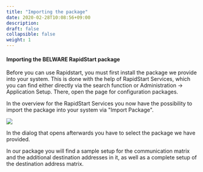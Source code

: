 ```yaml
---
title: "Importing the package"
date: 2020-02-28T10:08:56+09:00
description: 
draft: false
collapsible: false
weight: 1
---
```


#### Importing the BELWARE RapidStart package 

Before you can use Rapidstart, you must first install the package we provide into your system. This is done with the help of RapidStart Services, which you can find either directly via the search function or Administration -\> Application Setup. There, open the page for configuration packages.

In the overview for the RapidStart Services you now have the possibility to import the package into your system via "Import Package".

![](/images/connectornav/rapidstart/import.png)

In the dialog that opens afterwards you have to select the package we have provided.

In our package you will find a sample setup for the communication matrix and the additional destination addresses in it, as well as a complete setup of the destination address matrix.
